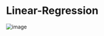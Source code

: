 # Linear-Regression

![image](https://user-images.githubusercontent.com/56829407/165929695-77738330-2f8a-4012-aeb3-d39adf80dc56.png)
